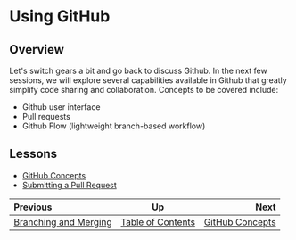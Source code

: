 <!-- begin auto-generated title section -->
# Using GitHub
<!-- end auto-generated section -->


## Overview

Let's switch gears a bit and go back to discuss Github. In the next few sessions, we will explore several capabilities available in Github that greatly simplify code sharing and collaboration. Concepts to be covered include:

* Github user interface
* Pull requests
* Github Flow (lightweight branch-based workflow)


## Lessons

* [GitHub Concepts](./github_concepts.md)
* [Submitting a Pull Request](./github_submit_pull_request.md)

<!-- begin auto-generated nav-links section -->
| Previous | Up | Next |
|:---------|:---:|-----:|
| [Branching and Merging](./git_branch_merge.md) | [Table of Contents](./README.md) | [GitHub Concepts](./github_concepts.md) |
<!-- end auto-generated section -->
